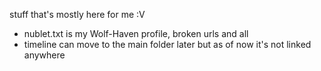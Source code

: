 stuff that's mostly here for me :V
- nublet.txt is my Wolf-Haven profile, broken urls and all
- timeline can move to the main folder later but as of now it's not linked anywhere